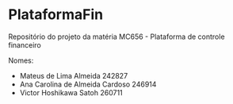 # PlataformaFin
Repositório do projeto da matéria MC656 - Plataforma de controle financeiro

Nomes:
- Mateus de Lima Almeida 242827
- Ana Carolina de Almeida Cardoso 246914
- Victor Hoshikawa Satoh 260711
